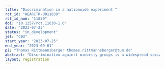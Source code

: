 ```yaml
---
title: "Discrimination in a nationwide experiment "
rct_id: "AEARCTR-0011830"
rct_id_num: "11830"
doi: "10.1257/rct.11830-1.0"
date: "2023-07-23"
status: "in_development"
jel: "C93"
start_year: "2023-07-25"
end_year: "2023-09-01"
pi: "Thomas Rittmannsberger thomas.rittmannsberger@tum.de"
abstract: "Discrimination against minority groups is a widespread social issue with profound implications for individuals and society. Extensive research has shown that discrimination based on attributes like race, gender, or religion is present in various sectors of society. However, most studies focus on specific subgroups, leaving a significant gap in our understanding of discrimination within the general population. We address this gap by conducting a large-scale other-other allocation task with a representative sample of the German population. Our project aims to study the extent of discrimination against Turkish migrants from the general population while controlling for other potential confounding factors."
layout: registration
---
```


